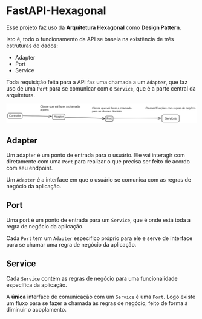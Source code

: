 # FastAPI-Hexagonal
Esse projeto faz uso da **Arquitetura Hexagonal** como **Design Pattern**.

Isto é, todo o funcionamento da API se baseia na existência de três estruturas de dados:
- Adapter
- Port
- Service

Toda requisição feita para a API faz uma chamada a um `Adapter`, que faz uso de uma `Port` para se comunicar com o `Service`, que é a parte central da arquitetura.

![Desenho da Arquitetura](docs/ArquiteturadoProjeto.png)

## Adapter
Um adapter é um ponto de entrada para o usuário. Ele vai interagir com diretamente com uma `Port` para realizar o que precisa ser feito de acordo com seu endpoint.

Um `Adapter` é a interface em que o usuário se comunica com as regras de negócio da aplicação.

## Port
Uma port é um ponto de entrada para um `Service`, que é onde está toda a regra de negócio da aplicação. 

Cada `Port` tem um `Adapter` específico próprio para ele e serve de interface para se chamar uma regra de negócio da aplicação.

## Service
Cada `Service` contém as regras de negócio para uma funcionalidade específica da aplicação. 

A **única** interface de comunicação com um `Service` é uma `Port`. Logo existe um fluxo para se fazer a chamada às regras de negócio, feito de forma à diminuir o acoplamento.